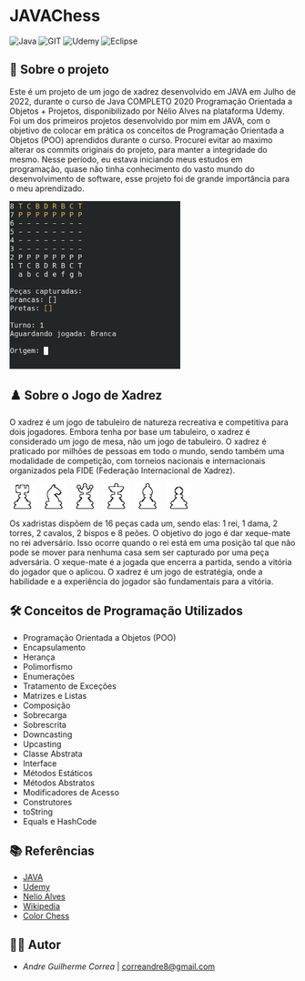# JAVAChess

![Java](https://img.shields.io/badge/java-000.svg?style=for-the-badge&logo=openjdk&logoColor=white) 
![GIT](https://img.shields.io/badge/git-000.svg?style=for-the-badge&logo=git&logoColor=white)
![Udemy](https://img.shields.io/badge/udemy-000.svg?style=for-the-badge&logo=udemy&logoColor=white)
![Eclipse](https://img.shields.io/badge/eclipse-000.svg?style=for-the-badge&logo=eclipse&logoColor=white)

## 📌 Sobre o projeto

Este é um projeto de um jogo de xadrez desenvolvido em JAVA em Julho de 2022, durante o curso de Java COMPLETO 2020 Programação Orientada a Objetos + Projetos, disponibilizado por Nélio Alves na plataforma Udemy. Foi um dos primeiros projetos desenvolvido por mim em JAVA, com o objetivo de colocar em prática os conceitos de Programação Orientada a Objetos (POO) aprendidos durante o curso. Procurei evitar ao maximo alterar os commits originais do projeto, para manter a integridade do mesmo. Nesse período, eu estava iniciando meus estudos em programação, quase não tinha conhecimento do vasto mundo do desenvolvimento de software, esse projeto foi de grande importância para o meu aprendizado.

<img src="img/Chess.png" alt="Tabuleiro" width="300"/>

## ♟️ Sobre o Jogo de Xadrez

O xadrez é um jogo de tabuleiro de natureza recreativa e competitiva para dois jogadores. Embora tenha por base um tabuleiro, o xadrez é considerado um jogo de mesa, não um jogo de tabuleiro. O xadrez é praticado por milhões de pessoas em todo o mundo, sendo também uma modalidade de competição, com torneios nacionais e internacionais organizados pela FIDE (Federação Internacional de Xadrez).

<div style="display: flex; justify-content: left; align-items: center; gap: 10px;">
    <img src="img/tb.png" alt="Torre" width="45"/>
    <img src="img/cb.png" alt="Cavalo" width="45"/>
    <img src="img/qb.png" alt="Rainha" width="45"/>
    <img src="img/kb.png" alt="Rei" width="45"/>
    <img src="img/bb.png" alt="Bispo" width="45"/>
    <img src="img/pb.png" alt="Peão" width="45"/>
    
</div></br>
Os xadristas dispõem de 16 peças cada um, sendo elas: 1 rei, 1 dama, 2 torres, 2 cavalos, 2 bispos e 8 peões. O objetivo do jogo é dar xeque-mate no rei adversário. Isso ocorre quando o rei está em uma posição tal que não pode se mover para nenhuma casa sem ser capturado por uma peça adversária. O xeque-mate é a jogada que encerra a partida, sendo a vitória do jogador que o aplicou. O xadrez é um jogo de estratégia, onde a habilidade e a experiência do jogador são fundamentais para a vitória.

## 🛠️ Conceitos de Programação Utilizados

- Programação Orientada a Objetos (POO)
- Encapsulamento
- Herança
- Polimorfismo
- Enumerações
- Tratamento de Exceções
- Matrizes e Listas
- Composição
- Sobrecarga
- Sobrescrita
- Downcasting
- Upcasting
- Classe Abstrata
- Interface
- Métodos Estáticos
- Métodos Abstratos
- Modificadores de Acesso
- Construtores
- toString
- Equals e HashCode


## 📚 Referências

- [JAVA](https://www.w3schools.com/java/java_ref_reference.asp)
- [Udemy](https://www.udemy.com/course/java-curso-completo/)
- [Nelio Alves](https://www.udemy.com/user/nelio-alves/)
- [Wikipedia](https://pt.wikipedia.org/wiki/Xadrez)
- [Color Chess](https://github.com/awkiamaru/chess-terminal-console)

## 👩‍💻 Autor

- *Andre Guilherme Correa* | [correandre8@gmail.com](mailto:correandre8@gmail.com)